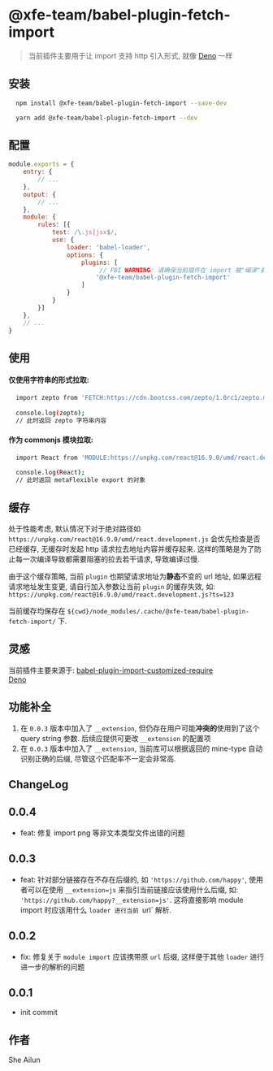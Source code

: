 # @xfe-team/babel-plugin-fetch-import

> 当前插件主要用于让 import 支持 http 引入形式, 就像 [Deno](https://deno.land/manual.html#goals) 一样

## 安装

```bash
  npm install @xfe-team/babel-plugin-fetch-import --save-dev
```

```bash
  yarn add @xfe-team/babel-plugin-fetch-import --dev
```

## 配置
```javascript
module.exports = {
    entry: {
        // ...
    },
    output: {
        // ...
    },
    module: {
        rules: [{
            test: /\.js|jsx$/,
            use: {
                loader: 'babel-loader',
                options: {
                    plugins: [
                         // FBI WARNING: 请确保当前插件在 import 被"编译"前处理
                        '@xfe-team/babel-plugin-fetch-import'
                    ]
                }
            }
        }]
    },
    // ...
}
```

## 使用

#### 仅使用字符串的形式拉取:

```bash
  import zepto from 'FETCH:https://cdn.bootcss.com/zepto/1.0rc1/zepto.min.js';
  
  console.log(zepto);
  // 此时返回 zepto 字符串内容
```

#### 作为 commonjs 模块拉取:

```bash
  import React from 'MODULE:https://unpkg.com/react@16.9.0/umd/react.development.js';
  
  console.log(React);
  // 此时返回 metaFlexible export 的对象
```

## 缓存

处于性能考虑, 默认情况下对于绝对路径如 `https://unpkg.com/react@16.9.0/umd/react.development.js` 会优先检查是否已经缓存,
无缓存时发起 http 请求拉去地址内容并缓存起来. 这样的策略是为了防止每一次编译导致都需要阻塞的拉去若干请求, 导致编译过慢.

由于这个缓存策略, 当前 `plugin` 也期望请求地址为<b>静态</b>不变的 url 地址, 如果远程请求地址发生变更, 请自行加入参数让当前 `plugin` 的缓存失效,
如: `https://unpkg.com/react@16.9.0/umd/react.development.js?ts=123`

当前缓存均保存在 `${cwd}/node_modules/.cache/@xfe-team/babel-plugin-fetch-import/` 下.

## 灵感

当前插件主要来源于: 
[babel-plugin-import-customized-require](https://github.com/alienzhou/babel-plugin-import-customized-require) <br />
[Deno](https://github.com/denoland/deno)

## 功能补全

1. 在 `0.0.3` 版本中加入了 `__extension`, 但仍存在用户可能<b>冲突的</b>使用到了这个 query string 参数. 后续应提供可更改 `__extension` 的配置项
2. 在 `0.0.3` 版本中加入了 `__extension`, 当前库可以根据返回的 mine-type 自动识别正确的后缀, 尽管这个匹配率不一定会非常高.

## ChangeLog

## 0.0.4

* feat: 修复 import png 等非文本类型文件出错的问题

## 0.0.3

* feat: 针对部分链接存在不存在后缀的, 如 `'https://github.com/happy'`, 使用者可以在使用 `__extension=js` 来指引当前链接应该使用什么后缀, 如: `'https://github.com/happy?__extension=js'`. 
这将直接影响 module import 时应该用什么 `loader 进行当前 `url` 解析.

## 0.0.2

* fix: 修复关于 `module import` 应该携带原 `url` 后缀, 这样便于其他 `loader` 进行进一步的解析的问题

## 0.0.1

* init commit

## 作者
She Ailun
